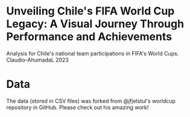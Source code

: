 # Unveiling Chile's FIFA World Cup Legacy: A Visual Journey Through Performance and Achievements

 Analysis for Chile's national team participations in FIFA's World Cups.
 Claudio-AhumadaL 2023


# Data

The data (stored in CSV files) was forked from @jfjelstul's worldcup repository in GitHub. Please check out his amazing work!
